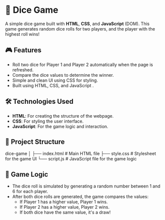 
# 🎲 Dice Game

A simple dice game built with **HTML**, **CSS**, and **JavaScript** (DOM). This game generates random dice rolls for two players, and the player with the highest roll wins!

## 🎮 Features

- Roll two dice for Player 1 and Player 2 automatically when the page is refreshed.
- Compare the dice values to determine the winner.
- Simple and clean UI using CSS for styling.
- Built using HTML, CSS, and JavaScript .

## 🛠️ Technologies Used

- **HTML**: For creating the structure of the webpage.
- **CSS**: For styling the user interface.
- **JavaScript**: For the game logic and interaction.

## 📂 Project Structure


dice-game
│
├── index.html        # Main HTML file
├── style.css         # Stylesheet for the game UI
└── script.js         # JavaScript file for the game logic



## 🎲 Game Logic

- The dice roll is simulated by generating a random number between 1 and 6 for each player.
- After both dice rolls are generated, the game compares the values:
  - If Player 1 has a higher value, Player 1 wins.
  - If Player 2 has a higher value, Player 2 wins.
  - If both dice have the same value, it's a draw!


